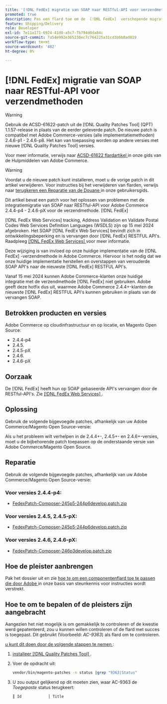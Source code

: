 ```yaml
---
title: '[!DNL FedEx] migratie van SOAP naar RESTful-API voor verzendmethoden'
promoted: true
description: Pas een flard toe om de  [!DNL FedEx]  verschepende migratie van de methodeintegratie van SOAP aan RESTful API voor Adobe Commerce 2.4.4-p4 - 2.4.6-pX te behandelen.
feature: Shipping/Delivery
role: Developer
exl-id: 7e11a171-6924-41d0-a5c7-7b794d0da84c
source-git-commit: 7a54e992e365238ec7c764225a31cd3b6b8ad019
workflow-type: tm+mt
source-wordcount: '482'
ht-degree: 0%

---
```


# [!DNL FedEx] migratie van SOAP naar RESTful-API voor verzendmethoden

>[!WARNING]
>
>Gebruik de ACSD-61622-patch uit de [!DNL Quality Patches Tool] (QPT) 1.1.57-release in plaats van de eerder geleverde patch. De nieuwe patch is compatibel met Adobe Commerce-versies (alle implementatiemethoden) 2.4.6-p1 - 2.4.6-p8. Het kan van toepassing worden op andere versies met nieuwe [!DNL Quality Patches Tool] versies.
>
>Voor meer informatie, verwijs naar [ ACSD-61622 flardartikel ](https://experienceleague.adobe.com/nl/docs/commerce-operations/tools/quality-patches-tool/patches-available-in-qpt/v1-1-57/acsd-61622-fedex-account-specific-rates-missing-from-response) in onze gids van de Hulpmiddelen van Adobe Commerce.

>[!WARNING]
>
>Voordat u de nieuwe patch kunt installeren, moet u de vorige patch in dit artikel verwijderen. Voor instructies bij het verwijderen van flarden, verwijs naar [ terugkeren een Reparatie van de Douane ](https://experienceleague.adobe.com/nl/docs/commerce-cloud-service/user-guide/develop/upgrade/apply-patches#revert-a-custom-patch) in onze gebruikersgids.


Dit artikel bevat een patch voor het oplossen van problemen met de integratiemigratie van SOAP naar RESTful-API voor Adobe Commerce 2.4.4-p4 - 2.4.6-pX voor de verzendmethode. [!DNL FedEx]

[!DNL FedEx Web Services] tracking, Address Validation en Validate Postal Codes Web Services Definition Languages (WSDLS) zijn op 15 mei 2024 afgebroken. Het SOAP [!DNL FedEx Web Services] bevindt zich in ontwikkelingsbeperking en is vervangen door [!DNL FedEx] RESTFUL API&#39;s. Raadpleeg [[!DNL FedEx Web Services] ](https://www.fedex.com/en-us/developer/web-services.html) voor meer informatie.

Deze wijziging is van invloed op onze huidige implementatie van de [!DNL FedEx] -verzendmethode in Adobe Commerce. Hiervoor is het nodig dat we onze huidige implementatie herstellen en overstappen van verouderde SOAP API&#39;s naar de nieuwste [!DNL FedEx] RESTFUL API&#39;s.

Vanaf 15 mei 2024 kunnen Adobe Commerce-klanten onze huidige integratie met de verzendmethode [!DNL FedEx] niet gebruiken. Adobe geeft deze hotfix dus uit, waarmee Adobe Commerce 2.4.4+-klanten de nieuwste [!DNL FedEx] RESTFUL API&#39;s kunnen gebruiken in plaats van de vervangen SOAP.


## Betrokken producten en versies

Adobe Commerce op cloudinfrastructuur en op locatie, en Magento Open Source:

* 2.4.4-p4
* 2.4.5.
* 2.4.5-pX
* 2.4.6.
* 2.4.6-pX

## Oorzaak

De [!DNL FedEx] heeft hun op SOAP gebaseerde API&#39;s vervangen door de RESTful-API&#39;s. Zie [[!DNL FedEx Web Services] ](https://www.fedex.com/en-us/developer/web-services.html).

## Oplossing

Gebruik de volgende bijgevoegde patches, afhankelijk van uw Adobe Commerce/Magento Open Source-versie:

Als u het probleem wilt verhelpen in de 2.4.4+-, 2.4.5+- en 2.4.6+-versies, moet u de bijbehorende patch toepassen op de onderstaande versie van Adobe Commerce/Magento Open Source.

## Reparatie

Gebruik de volgende bijgevoegde patches, afhankelijk van uw Adobe Commerce/Magento Open Source-versie:

### Voor versies 2.4.4-p4:

* [FedexPatch-Composer-245p5-244p6develop.patch.zip](assets/FedexPatch-Composer-245p5-244p6develop.patch.zip)

### Voor versies 2.4.5, 2.4.5-pX:

* [FedexPatch-Composer-245p5-244p6develop.patch.zip](assets/FedexPatch-Composer-245p5-244p6develop.patch.zip)


### Voor versies 2.4.6, 2.4.6-pX:


* [FedexPatch-Composer-246p3develop.patch.zip](assets/FedexPatch-Composer-246p3develop.patch.zip)


## Hoe de pleister aanbrengen

Pak het dossier uit en zie [ hoe te om een componentenflard toe te passen die door Adobe ](https://experienceleague.adobe.com/docs/commerce-knowledge-base/kb/how-to/how-to-apply-a-composer-patch-provided-by-magento.html?lang=nl-NL) in onze basis van steunkennis voor instructies wordt verstrekt.

## Hoe te om te bepalen of de pleisters zijn aangebracht

Aangezien het niet mogelijk is om gemakkelijk te controleren of de kwestie werd gepatenteerd, zou u kunnen willen controleren of de flard met succes is toegepast. Dit gebruikt (Voorbeeld: *AC-9363*) als flard om te controleren.

<u> u kunt dit doen door de volgende stappen te nemen </u>:

1. [ installeer  [!DNL Quality Patches Tool] ](https://experienceleague.adobe.com/docs/commerce-operations/tools/quality-patches-tool/usage.html?lang=nl-NL).
1. Voer de opdracht uit:

   ```bash
   vendor/bin/magento-patches -n status |grep "9363|Status"
   ```

1. U zou output gelijkend op dit moeten zien, waar AC-9363 de *Toegepaste* status terugkeert:

   ```bash
   ║ Id            │ Title                                                        │ Category        │ Origin                 │ Status      │ Details                                          ║ ║ N/A           │ ../m2-hotfixes/AC-9363_USPS_Ground_Advantage_shipping_method_COMPOSER_patch.patch      │ Other           │ Local                  │ Applied     │ Patch type: Custom                                
   ```
